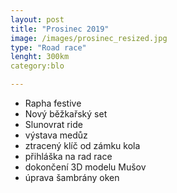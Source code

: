 ```yaml
---
layout: post
title: "Prosinec 2019"
image: /images/prosinec_resized.jpg
type: "Road race"
lenght: 300km
category:blo

---
```


 - Rapha festive 
 - Nový běžkařský set
 - Slunovrat ride
 - výstava medůz
 - ztracený klíč od zámku kola
 - přihláška na rad race
 - dokončení 3D modelu Mušov
 - úprava šambrány oken
